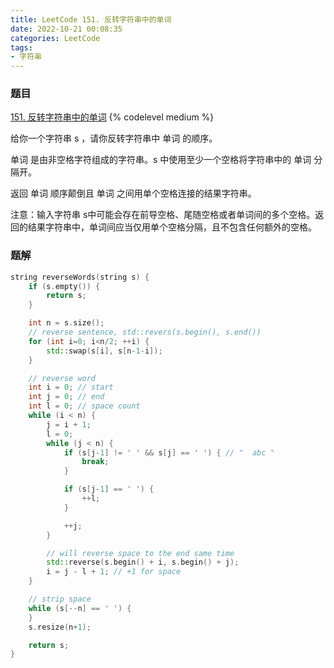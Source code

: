 ```yaml
---
title: LeetCode 151. 反转字符串中的单词
date: 2022-10-21 00:08:35
categories: LeetCode
tags:
- 字符串
---
```


### 题目
[151. 反转字符串中的单词](https://leetcode.cn/problems/reverse-words-in-a-string/)
{% codelevel medium %}

给你一个字符串 s ，请你反转字符串中 单词 的顺序。
<!-- more -->

单词 是由非空格字符组成的字符串。s 中使用至少一个空格将字符串中的 单词 分隔开。

返回 单词 顺序颠倒且 单词 之间用单个空格连接的结果字符串。

注意：输入字符串 s中可能会存在前导空格、尾随空格或者单词间的多个空格。返回的结果字符串中，单词间应当仅用单个空格分隔，且不包含任何额外的空格。

### 题解
``` cpp
string reverseWords(string s) {
    if (s.empty()) {
        return s;
    }

    int n = s.size();
    // reverse sentence, std::revers(s.begin(), s.end())
    for (int i=0; i<n/2; ++i) {
        std::swap(s[i], s[n-1-i]);
    }

    // reverse word
    int i = 0; // start
    int j = 0; // end
    int l = 0; // space count
    while (i < n) {
        j = i + 1;
        l = 0;
        while (j < n) {
            if (s[j-1] != ' ' && s[j] == ' ') { // "  abc "
                break;
            }

            if (s[j-1] == ' ') {
                ++l;
            }

            ++j;
        }

        // will reverse space to the end same time
        std::reverse(s.begin() + i, s.begin() + j);
        i = j - l + 1; // +1 for space
    }

    // strip space
    while (s[--n] == ' ') {
    }
    s.resize(n+1);

    return s;
}
```
